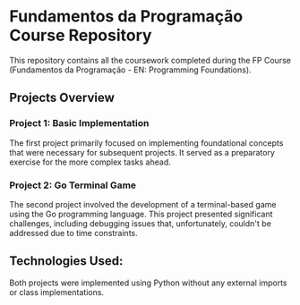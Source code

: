 
# Fundamentos da Programação Course Repository

This repository contains all the coursework completed during the FP Course (Fundamentos da Programação - EN: Programming Foundations).

## Projects Overview 
### **Project 1: Basic Implementation**

The first project primarily focused on implementing foundational concepts that were necessary for subsequent projects. It served as a preparatory exercise for the more complex tasks ahead.

### **Project 2: Go Terminal Game**

The second project involved the development of a terminal-based game using the Go programming language. This project presented significant challenges, including debugging issues that, unfortunately, couldn't be addressed due to time constraints.

## Technologies Used:

Both projects were implemented using Python without any external imports or class implementations.
